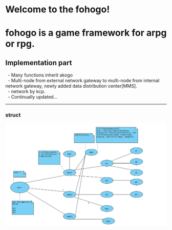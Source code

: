 # Welcome to the fohogo!  
# fohogo is a game framework for arpg or rpg.

## Implementation part  
  - Many functions inherit akogo  
  - Multi-node from external network gateway to multi-node from internal network gateway, newly added data distribution center[MMS].  
  - network by kcp.    
  - Continually updated...   
***

### struct 
![](https://github.com/Peakchen/fohogo/blob/master/src/struct/fohogoStruct.png)





